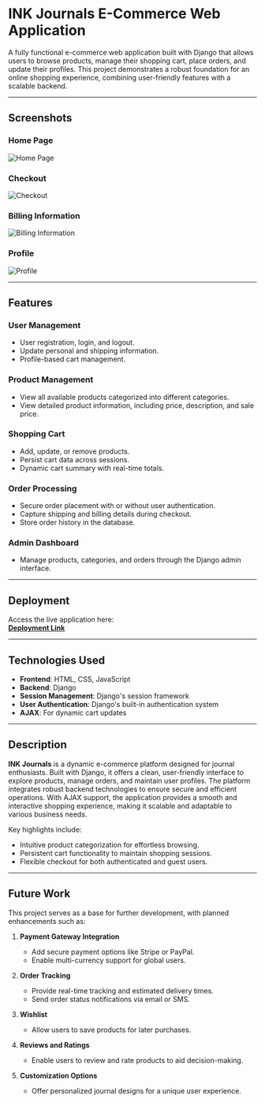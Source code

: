 # INK Journals E-Commerce Web Application

A fully functional e-commerce web application built with Django that allows users to browse products, manage their shopping cart, place orders, and update their profiles. This project demonstrates a robust foundation for an online shopping experience, combining user-friendly features with a scalable backend.

---

## Screenshots

### Home Page
![Home Page](assets/1.png)

### Checkout
![Checkout](assets/2.png)

### Billing Information
![Billing Information](assets/3.png)

### Profile
![Profile](assets/4.png)

---

## Features

### **User Management**
- User registration, login, and logout.
- Update personal and shipping information.
- Profile-based cart management.

### **Product Management**
- View all available products categorized into different categories.
- View detailed product information, including price, description, and sale price.

### **Shopping Cart**
- Add, update, or remove products.
- Persist cart data across sessions.
- Dynamic cart summary with real-time totals.

### **Order Processing**
- Secure order placement with or without user authentication.
- Capture shipping and billing details during checkout.
- Store order history in the database.

### **Admin Dashboard**
- Manage products, categories, and orders through the Django admin interface.

---

## Deployment

Access the live application here:  
[**Deployment Link**](https://journals-e-commerce-c613e2d9c120.herokuapp.com/)

---

## Technologies Used

- **Frontend**: HTML, CSS, JavaScript
- **Backend**: Django
- **Session Management**: Django's session framework
- **User Authentication**: Django's built-in authentication system
- **AJAX**: For dynamic cart updates

---

## Description

**INK Journals** is a dynamic e-commerce platform designed for journal enthusiasts. Built with Django, it offers a clean, user-friendly interface to explore products, manage orders, and maintain user profiles. The platform integrates robust backend technologies to ensure secure and efficient operations. With AJAX support, the application provides a smooth and interactive shopping experience, making it scalable and adaptable to various business needs.

Key highlights include:
- Intuitive product categorization for effortless browsing.
- Persistent cart functionality to maintain shopping sessions.
- Flexible checkout for both authenticated and guest users.

---

## Future Work

This project serves as a base for further development, with planned enhancements such as:

1. **Payment Gateway Integration**
   - Add secure payment options like Stripe or PayPal.
   - Enable multi-currency support for global users.

2. **Order Tracking**
   - Provide real-time tracking and estimated delivery times.
   - Send order status notifications via email or SMS.

3. **Wishlist**
   - Allow users to save products for later purchases.

4. **Reviews and Ratings**
   - Enable users to review and rate products to aid decision-making.

5. **Customization Options**
   - Offer personalized journal designs for a unique user experience.

